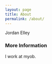 ```yaml
---
layout: page
title: About
permalink: /about/
---
```


Jordan Elley

### More Information

I work at myob.
